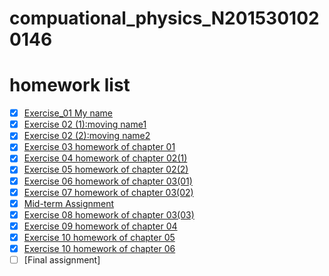 # compuational_physics_N2015301020146
# homework list
- [x] [Exercise_01 My name](https://github.com/oliveryanjia/compuational_physics_N2015301020146/blob/master/temp.py)
- [x] [Exercise 02 (1):moving name1](https://github.com/oliveryanjia/compuational_physics_N2015301020146/blob/master/moving.py)
- [x] [Exercise 02 (2):moving name2](https://github.com/oliveryanjia/compuational_physics_N2015301020146/blob/master/moving2.py)
- [x] [Exercise 03 homework of chapter 01](https://github.com/oliveryanjia/compuational_physics_N2015301020146/blob/master/homework%20of%20chapter01.md)
- [x] [Exercise 04 homework of chapter 02(1)](https://github.com/oliveryanjia/compuational_physics_N2015301020146/blob/master/homework%20of%20chapter%2002.md)
- [x] [Exercise 05 homework of chapter 02(2)](https://github.com/oliveryanjia/compuational_physics_N2015301020146/blob/master/chapter02(2).md)
- [x] [Exercise 06 homework of chapter 03(01)](https://github.com/oliveryanjia/compuational_physics_N2015301020146/blob/master/homework%20of%20chapter03.md)
- [x] [Exercise 07 homework of chapter 03(02)](https://github.com/oliveryanjia/compuational_physics_N2015301020146/blob/master/homework%20of%20chapter%203%20%EF%BC%8802%EF%BC%89.md)
- [x] [Mid-term Assignment](https://github.com/oliveryanjia/compuational_physics_N2015301020146/blob/master/Mid-term%20Assignment.md)
- [x] [Exercise 08 homework of chapter 03(03)](https://github.com/oliveryanjia/compuational_physics_N2015301020146/blob/master/homework%20of%20chapter%2003%EF%BC%8803%EF%BC%89.md)
- [x] [Exercise 09 homework of chapter 04](https://github.com/oliveryanjia/compuational_physics_N2015301020146/blob/master/homework%20of%20chapter%2004.md)
- [x] [Exercise 10 homework of chapter 05](https://github.com/oliveryanjia/compuational_physics_N2015301020146/blob/master/homework%20of%20chapter%2005.md)
- [x] [Exercise 10 homework of chapter 06](https://github.com/oliveryanjia/compuational_physics_N2015301020146/blob/master/homework%20of%20chapter%2006.md)
- [ ] [Final assignment]
